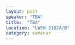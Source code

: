 ```yaml
---
layout: post
speaker: "TBA"
title:  "TBA"
location: "LWSN 3102A/B"
category: seminar
---
```

